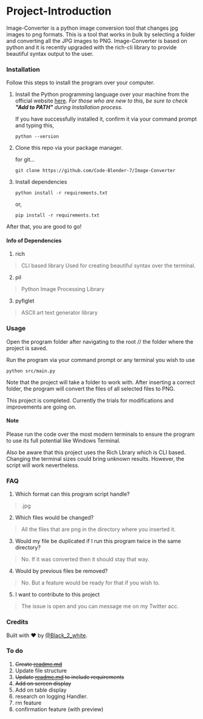 # Project-Introduction

Image-Converter is a python image conversion tool that changes jpg images to png formats. This is a tool that works in bulk by selecting a folder and converting all the JPG images to PNG.
Image-Converter is based on python and it is recently upgraded with the rich-cli library to provide beautiful syntax output to the user.

### 


### Installation

Follow this steps to install the program over your computer.
1. Install the Python programming language over your machine from the official website [here](https://www.python.org/).
    _For those who are new to this, be sure to check __"Add to PATH"__ during Installation process._

    If you have successfully installed it, confirm it via your command prompt and typing this,

    ```
    python --version
    ```

2. Clone this repo via your package manager.

    for git...
    ```
    git clone https://github.com/Code-Blender-7/Image-Converter
    ```

3. Install dependencies


    ```
    python install -r requirements.txt
    ```
    or,

    ```
    pip install -r requirements.txt
    ```

After that, you are good to go!

#### Info of Dependencies

1. rich
> CLI based library Used for creating beautiful syntax over the terminal.
2. pil
> Python Image Processing Library
3. pyfiglet
> ASCII art text generator library

### Usage

Open the program folder after navigating to the root // the folder where the project is saved.

Run the program via your command prompt or any terminal you wish to use
```
python src/main.py
```
Note that the project will take a folder to work with. After inserting a correct folder, the program will convert the files of all selected files to PNG.

This project is completed. Currently the trials for modifications and improvements are going on.

#### Note
Please run the code over the most modern terminals to ensure the program to use its full potential like Windows Terminal.

Also be aware that this project uses the Rich Lbrary which is CLI based. Changing the terminal sizes could bring unknown results. However, the script will work nevertheless.


### FAQ

1. Which format can this program script handle?
> .jpg
2. Which files would be changed?
> All the files that are png in the directory where you inserted it.
3. Would my file be duplicated if I run this program twice in the same directory?
> No. If it was converted then it should stay that way.
4. Would by previous files be removed?
> No. But a feature would be ready for that if you wish to.
5. I want to contribute to this project
> The issue is open and you can message me on my Twitter acc.

### Credits

Built with :heart: by [@Black_2_white](https://twitter.com/@Black_2_white).


### To do

1. ~~Create [readme.md](./readme.md)~~
2. Update file structure
3. ~~Update [readme.md](./readme.md) to include requirements~~
4. ~~Add on screen display~~
5. Add on table display
6. research on logging Handler.
7. rm feature
8. confirmation feature (with preview)